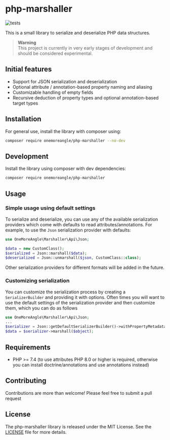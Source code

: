 # php-marshaller
![tests](https://github.com/onemoreangle/php-marshaller/actions/workflows/ci.yml/badge.svg)

This is a small library to serialize and deserialize PHP data structures.

> **Warning**  
> This project is currently in very early stages of development and should be considered experimental.


## Initial features
- Support for JSON serialization and deserialization
- Optional attribute / annotation-based property naming and aliasing
- Customizable handling of empty fields
- Recursive deduction of property types and optional annotation-based target types

## Installation
For general use, install the library with composer using:
```bash
composer require onemoreangle/php-marshaller --no-dev
```

## Development
Install the library using composer with dev dependencies:
```bash
composer require onemoreangle/php-marshaller
```

## Usage
### Simple usage using default settings
To serialize and deserialize, you can use any of the available serialization providers which come with defaults to read attributes/annotations. For example, to use the `Json` serialization provider with defaults:
```php
use OneMoreAngle\Marshaller\Api\Json;

$data = new CustomClass();
$serialized = Json::marshall($data);
$deserialized = Json::unmarshall($json, CustomClass::class);
```
Other serialization providers for different formats will be added in the future.

### Customizing serialization
You can customize the serialization process by creating a `SerializerBuilder` and providing it with options. Often times you will want to use the default settings of the serialization provider and then customize them, which you can do as follows
```php
use OneMoreAngle\Marshaller\Api\Json;
...
$serializer = Json::getDefaultSerializerBuilder()->withPropertyMetadataProvider(...)->build();
$data = $serializer->marshall($object);
```


## Requirements
- PHP >= 7.4 (to use attributes PHP 8.0 or higher is required, otherwise you can install doctrine/annotations and use annotations instead) 

## Contributing
Contributions are more than welcome! Please feel free to submit a pull request

## License
The php-marshaller library is released under the MIT License. See the [LICENSE](LICENSE) file for more details.
